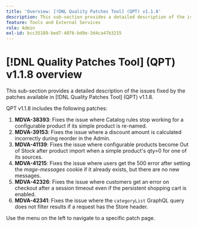 ```yaml
---
title: 'Overview: [!DNL Quality Patches Tool] (QPT) v1.1.8'
description: This sub-section provides a detailed description of the issues fixed by the patches available in [!DNL Quality Patches Tool] (QPT) v1.1.8.
feature: Tools and External Services
role: Admin
exl-id: bcc35189-bed7-4076-bd9e-3d4ca47b3215
---
```

# [!DNL Quality Patches Tool] (QPT) v1.1.8 overview

This sub-section provides a detailed description of the issues fixed by the patches available in [!DNL Quality Patches Tool] (QPT) v1.1.8.

QPT v1.1.8 includes the following patches:

1. **MDVA-38393**: Fixes the issue where Catalog rules stop working for a configurable product if its simple product is re-named.
1. **MDVA-39153**: Fixes the issue where a discount amount is calculated incorrectly during reorder in the Admin.
1. **MDVA-41139**: Fixes the issue where configurable products become Out of Stock after product import when a simple product's qty=0 for one of its sources.
1. **MDVA-41215**: Fixes the issue where users get the 500 error after setting the *mage-messages* cookie if it already exists, but there are no new messages.
1. **MDVA-42326**: Fixes the issue where customers get an error on checkout after a session timeout even if the persistent shopping cart is enabled.
1. **MDVA-42341**: Fixes the issue where the `categoryList` GraphQL query does not filter results if a request has the Store header.

Use the menu on the left to navigate to a specific patch page.
